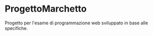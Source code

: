 # ProgettoMarchetto

Progetto per l'esame di programmazione web sviluppato in base alle specifiche.

